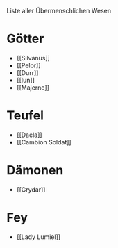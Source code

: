 Liste aller Übermenschlichen Wesen

# Götter
- [[Silvanus]]
- [[Pelor]]
- [[Durr]]
- [[Iun]]
- [[Majerne]]

# Teufel
- [[Daela]]
- [[Cambion Soldat]]

# Dämonen
- [[Grydar]]

# Fey
- [[Lady Lumiel]]